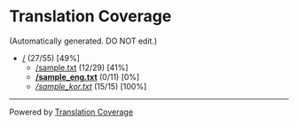 # Translation Coverage                         
(Automatically generated. DO NOT edit.)
* [/](/) (27/55) [49%]
  * [/sample.txt](/sample.txt) (12/29) [41%]
  * [**/sample_eng.txt**](/sample_eng.txt) (0/11) [0%]
  * [*/sample_kor.txt*](/sample_kor.txt) (15/15) [100%]

---
Powered by [Translation Coverage](https://github.com/hunkim/translation_coverage)
